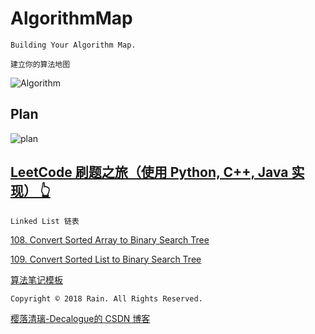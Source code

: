 # AlgorithmMap

`Building Your Algorithm Map.`

`建立你的算法地图`

![Algorithm](https://github.com/Decalogue/AlgorithmMap/blob/master/img/algorithm.jpg "Algorithm")

## Plan

![plan](https://github.com/Decalogue/AlgorithmMap/blob/master/img/plan.jpg "plan")

## [LeetCode 刷题之旅（使用 Python, C++, Java 实现） 👆](https://github.com/Decalogue/AlgorithmMap/tree/master/leetcode)

`Linked List 链表`

[108. Convert Sorted Array to Binary Search Tree](https://github.com/Decalogue/AlgorithmMap/blob/master/leetcode/108.md)

[109. Convert Sorted List to Binary Search Tree](https://github.com/Decalogue/AlgorithmMap/blob/master/leetcode/109.md)

[算法笔记模板](https://github.com/Decalogue/AlgorithmMap/blob/master/leetcode/template.md)


`Copyright © 2018 Rain. All Rights Reserved.`

[樱落清璃-Decalogue的 CSDN 博客](https://www.decalogue.cn)
